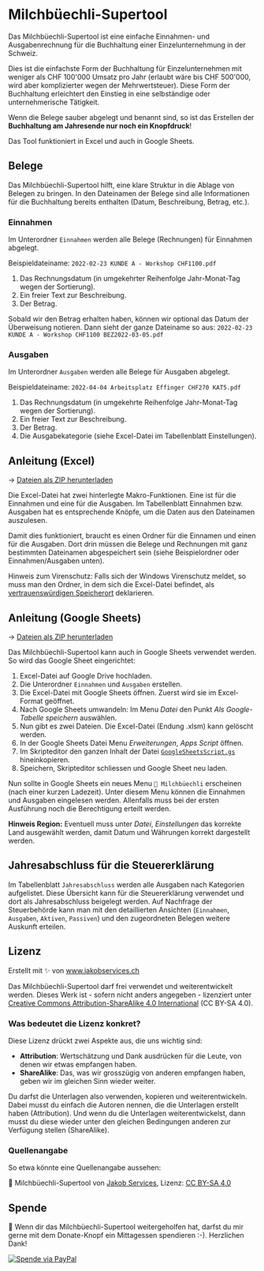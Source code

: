 # Milchbüechli-Supertool

Das Milchbüechli-Supertool ist eine einfache Einnahmen- und Ausgabenrechnung für die Buchhaltung einer Einzelunternehmung in der Schweiz.

Dies ist die einfachste Form der Buchhaltung für Einzelunternehmen mit weniger als CHF 100'000 Umsatz pro Jahr (erlaubt wäre bis CHF 500'000, wird aber komplizierter wegen der Mehrwertsteuer). Diese Form der Buchhaltung erleichtert den Einstieg in eine selbständige oder unternehmerische Tätigkeit.

Wenn die Belege sauber abgelegt und benannt sind, so ist das Erstellen der **Buchhaltung am Jahresende nur noch ein Knopfdruck**!

Das Tool funktioniert in Excel und auch in Google Sheets.

## Belege 

Das Milchbüechli-Supertool hilft, eine klare Struktur in die Ablage von Belegen zu bringen. In den Dateinamen der Belege sind alle Informationen für die Buchhaltung bereits enthalten (Datum, Beschreibung, Betrag, etc.).

### Einnahmen

Im Unterordner `Einnahmen` werden alle Belege (Rechnungen) für Einnahmen abgelegt.

Beispieldateiname: `2022-02-23 KUNDE A - Workshop CHF1100.pdf`

1. Das Rechnungsdatum (in umgekehrter Reihenfolge Jahr-Monat-Tag wegen der Sortierung).
2. Ein freier Text zur Beschreibung.
3. Der Betrag.

Sobald wir den Betrag erhalten haben, können wir optional das Datum der Überweisung notieren. Dann sieht der ganze Dateiname so aus: `2022-02-23 KUNDE A - Workshop CHF1100 BEZ2022-03-05.pdf`

### Ausgaben

Im Unterordner `Ausgaben` werden alle Belege für Ausgaben abgelegt.

Beispieldateiname: `2022-04-04 Arbeitsplatz Effinger CHF270 KAT5.pdf`

1. Das Rechnungsdatum (in umgekehrte Reihenfolge Jahr-Monat-Tag wegen der Sortierung).
2. Ein freier Text zur Beschreibung.
3. Der Betrag.
4. Die Ausgabekategorie (siehe Excel-Datei im Tabellenblatt Einstellungen).

## Anleitung (Excel)

&rarr; [Dateien als ZIP herunterladen](https://github.com/marcojakob/milchbuechli/archive/refs/heads/master.zip)

Die Excel-Datei hat zwei hinterlegte Makro-Funktionen. Eine ist für die Einnahmen und eine für die Ausgaben. Im Tabellenblatt Einnahmen bzw. Ausgaben hat es entsprechende Knöpfe, um die Daten aus den Dateinamen auszulesen.

Damit dies funktioniert, braucht es einen Ordner für die Einnamen und einen für die Ausgaben. Dort drin müssen die Belege und Rechnungen mit ganz bestimmten Dateinamen abgespeichert sein (siehe Beispielordner oder Einnahmen/Ausgaben unten).

Hinweis zum Virenschutz: Falls sich der Windows Virenschutz meldet, so muss man den Ordner, in dem sich die Excel-Datei befindet, als [vertrauenswürdigen Speicherort](https://support.microsoft.com/de-de/office/hinzuf%C3%BCgen-entfernen-oder-%C3%A4ndern-eines-vertrauensw%C3%BCrdigen-speicherorts-7ee1cdc2-483e-4cbb-bcb3-4e7c67147fb4) deklarieren.

## Anleitung (Google Sheets)

&rarr; [Dateien als ZIP herunterladen](https://github.com/marcojakob/milchbuechli/archive/refs/heads/master.zip)

Das Milchbüechli-Supertool kann auch in Google Sheets verwendet werden. So wird das Google Sheet eingerichtet:

1. Excel-Datei auf Google Drive hochladen.
2. Die Unterordner `Einnahmen` und `Ausgaben` erstellen.
3. Die Excel-Datei mit Google Sheets öffnen. Zuerst wird sie im Excel-Format geöffnet.
4. Nach Google Sheets umwandeln: Im Menu *Datei* den Punkt *Als Google-Tabelle speichern* auswählen.
5. Nun gibt es zwei Dateien. Die Excel-Datei (Endung .xlsm) kann gelöscht werden.
6. In der Google Sheets Datei Menu *Erweiterungen*, *Apps Script* öffnen.
7. Im Skripteditor den ganzen Inhalt der Datei [`GoogleSheetsScript.gs`](GoogleSheetsScript.gs) hineinkopieren.
8. Speichern, Skripteditor schliessen und Google Sheet neu laden.

Nun sollte in Google Sheets ein neues Menu `🥛 Milchbüechli` erscheinen (nach einer kurzen Ladezeit). Unter diesem Menu können die Einnahmen und Ausgaben eingelesen werden. Allenfalls muss bei der ersten Ausführung noch die Berechtigung erteilt werden. 

**Hinweis Region:** Eventuell muss unter *Datei*, *Einstellungen* das korrekte Land ausgewählt werden, damit Datum und Währungen korrekt dargestellt werden.

## Jahresabschluss für die Steuererklärung

Im Tabellenblatt `Jahresabschluss` werden alle Ausgaben nach Kategorien aufgelistet. Diese Übersicht kann für die Steuererklärung verwendet und dort als Jahresabschluss beigelegt werden. Auf Nachfrage der Steuerbehörde kann man mit den detaillierten Ansichten (`Einnahmen`, `Ausgaben`, `Aktiven`, `Passiven`) und den zugeordneten Belegen weitere Auskunft erteilen.

## Lizenz

Erstellt mit ✨ von www.jakobservices.ch

Das Milchbüechli-Supertool darf frei verwendet und weiterentwickelt werden. Dieses Werk ist - sofern nicht anders angegeben - lizenziert unter [Creative Commons Attribution-ShareAlike 4.0 International](https://creativecommons.org/licenses/by-sa/4.0/) (CC BY-SA 4.0).

### Was bedeutet die Lizenz konkret?

Diese Lizenz drückt zwei Aspekte aus, die uns wichtig sind:

- **Attribution**: Wertschätzung und Dank ausdrücken für die Leute, von denen wir etwas empfangen haben.
- **ShareAlike**: Das, was wir grosszügig von anderen empfangen haben, geben wir im gleichen Sinn wieder weiter.

Du darfst die Unterlagen also verwenden, kopieren und weiterentwickeln. Dabei musst du einfach die Autoren nennen, die die Unterlagen erstellt haben (Attribution). Und wenn du die Unterlagen weiterentwickelst, dann musst du diese wieder unter den gleichen Bedingungen anderen zur Verfügung stellen (ShareAlike).

### Quellenangabe

So etwa könnte eine Quellenangabe aussehen:

📌 Milchbüechli-Supertool von [Jakob Services](https://www.jakobservices.ch), Lizenz: [CC BY-SA 4.0](https://creativecommons.org/licenses/by-sa/4.0/)

## Spende

🍣 Wenn dir das Milchbüechli-Supertool weitergeholfen hat, darfst du mir gerne mit dem Donate-Knopf ein Mittagessen spendieren :-). Herzlichen Dank!

[![Spende via PayPal](https://www.paypalobjects.com/en_US/i/btn/btn_donateCC_LG.gif)](https://www.paypal.com/cgi-bin/webscr?cmd=_donations&business=info@jakobservices.ch&item_name=Milchbuechli-Supertool&currency_code=CHF)
